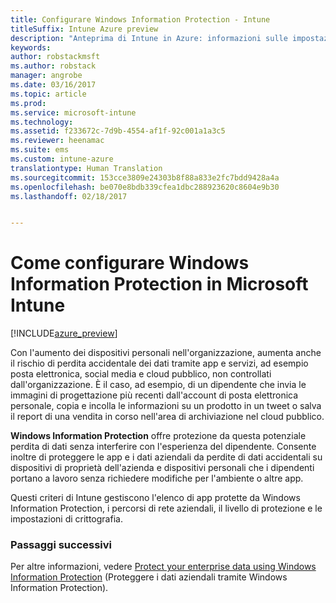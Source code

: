 ```yaml
---
title: Configurare Windows Information Protection - Intune
titleSuffix: Intune Azure preview
description: "Anteprima di Intune in Azure: informazioni sulle impostazioni di Intune che è possibile usare per gestire Windows Information Protection."
keywords: 
author: robstackmsft
ms.author: robstack
manager: angrobe
ms.date: 03/16/2017
ms.topic: article
ms.prod: 
ms.service: microsoft-intune
ms.technology: 
ms.assetid: f233672c-7d9b-4554-af1f-92c001a1a3c5
ms.reviewer: heenamac
ms.suite: ems
ms.custom: intune-azure
translationtype: Human Translation
ms.sourcegitcommit: 153cce3809e24303b8f88a833e2fc7bdd9428a4a
ms.openlocfilehash: be070e8bdb339cfea1dbc288923620c8604e9b30
ms.lasthandoff: 02/18/2017


---
```


# <a name="how-to-configure-windows-information-protection-in-microsoft-intune"></a>Come configurare Windows Information Protection in Microsoft Intune

[!INCLUDE[azure_preview](../includes/azure_preview.md)]

Con l'aumento dei dispositivi personali nell'organizzazione, aumenta anche il rischio di perdita accidentale dei dati tramite app e servizi, ad esempio posta elettronica, social media e cloud pubblico, non controllati dall'organizzazione. È il caso, ad esempio, di un dipendente che invia le immagini di progettazione più recenti dall'account di posta elettronica personale, copia e incolla le informazioni su un prodotto in un tweet o salva il report di una vendita in corso nell'area di archiviazione nel cloud pubblico.

**Windows Information Protection** offre protezione da questa potenziale perdita di dati senza interferire con l'esperienza del dipendente. Consente inoltre di proteggere le app e i dati aziendali da perdite di dati accidentali su dispositivi di proprietà dell'azienda e dispositivi personali che i dipendenti portano a lavoro senza richiedere modifiche per l'ambiente o altre app.

Questi criteri di Intune gestiscono l'elenco di app protette da Windows Information Protection, i percorsi di rete aziendali, il livello di protezione e le impostazioni di crittografia.

### <a name="next-steps"></a>Passaggi successivi
Per altre informazioni, vedere [Protect your enterprise data using Windows Information Protection](https://technet.microsoft.com/itpro/windows/keep-secure/protect-enterprise-data-using-wip) (Proteggere i dati aziendali tramite Windows Information Protection).

